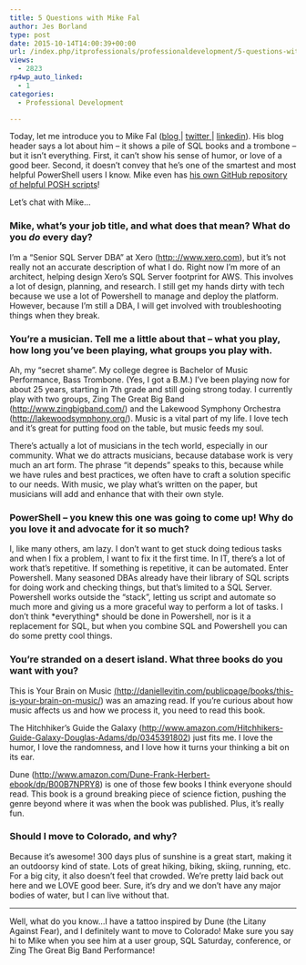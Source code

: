 ```yaml
---
title: 5 Questions with Mike Fal
author: Jes Borland
type: post
date: 2015-10-14T14:00:39+00:00
url: /index.php/itprofessionals/professionaldevelopment/5-questions-with-mike-fal/
views:
  - 2823
rp4wp_auto_linked:
  - 1
categories:
  - Professional Development

---
```

Today, let me introduce you to Mike Fal (<a href="http://www.mikefal.net/" target="_blank">blog </a>| <a href="https://twitter.com/Mike_Fal" target="_blank">twitter </a>| <a href="https://www.linkedin.com/pub/michael-fal/13/b70/b97" target="_blank">linkedin</a>). His blog header says a lot about him &#8211; it shows a pile of SQL books and a trombone &#8211; but it isn&#8217;t everything. First, it can&#8217;t show his sense of humor, or love of a good beer. Second, it doesn&#8217;t convey that he&#8217;s one of the smartest and most helpful PowerShell users I know. Mike even has <a href="https://github.com/mikefal" target="_blank">his own GitHub repository of helpful POSH scripts</a>!

Let&#8217;s chat with Mike&#8230;

### Mike, what&#8217;s your job title, and what does that mean? What do you _do_ every day?

I&#8217;m a &#8220;Senior SQL Server DBA&#8221; at Xero (<a href="http:://www.xero.com" target="_blank">http:://www.xero.com</a>), but it&#8217;s not really not an accurate description of what I do. Right now I&#8217;m more of an architect, helping design Xero&#8217;s SQL Server footprint for AWS. This involves a lot of design, planning, and research. I still get my hands dirty with tech because we use a lot of Powershell to manage and deploy the platform. However, because I&#8217;m still a DBA, I will get involved with troubleshooting things when they break.

### You&#8217;re a musician. Tell me a little about that &#8211; what you play, how long you&#8217;ve been playing, what groups you play with.

Ah, my &#8220;secret shame&#8221;. My college degree is Bachelor of Music Performance, Bass Trombone. (Yes, I got a B.M.) I&#8217;ve been playing now for about 25 years, starting in 7th grade and still going strong today. I currently play with two groups, Zing The Great Big Band (<a href="http://www.zingbigband.com/" target="_blank">http://www.zingbigband.com/</a>) and the Lakewood Symphony Orchestra (<a href="http://lakewoodsymphony.org/" target="_blank">http://lakewoodsymphony.org/</a>). Music is a vital part of my life. I love tech and it&#8217;s great for putting food on the table, but music feeds my soul.

There&#8217;s actually a lot of musicians in the tech world, especially in our community. What we do attracts musicians, because database work is very much an art form. The phrase &#8220;it depends&#8221; speaks to this, because while we have rules and best practices, we often have to craft a solution specific to our needs. With music, we play what&#8217;s written on the paper, but musicians will add and enhance that with their own style.

### PowerShell &#8211; you knew this one was going to come up! Why do you love it and advocate for it so much?

I, like many others, am lazy. I don&#8217;t want to get stuck doing tedious tasks and when I fix a problem, I want to fix it the first time. In IT, there&#8217;s a lot of work that&#8217;s repetitive. If something is repetitive, it can be automated. Enter Powershell. Many seasoned DBAs already have their library of SQL scripts for doing work and checking things, but that&#8217;s limited to a SQL Server. Powershell works outside the &#8220;stack&#8221;, letting us script and automate so much more and giving us a more graceful way to perform a lot of tasks. I don&#8217;t think \*everything\* should be done in Powershell, nor is it a replacement for SQL, but when you combine SQL and Powershell you can do some pretty cool things.

### You&#8217;re stranded on a desert island. What three books do you want with you?

This is Your Brain on Music <a href="//daniellevitin.com/publicpage/books/this-is-your-brain-on-music/" target="_blank">(http://daniellevitin.com/publicpage/books/this-is-your-brain-on-music/</a>) was an amazing read. If you&#8217;re curious about how music affects us and how we process it, you need to read this book.

The Hitchhiker&#8217;s Guide the Galaxy (<a href="http://www.amazon.com/Hitchhikers-Guide-Galaxy-Douglas-Adams/dp/0345391802" target="_blank">http://www.amazon.com/Hitchhikers-Guide-Galaxy-Douglas-Adams/dp/0345391802</a>) just fits me. I love the humor, I love the randomness, and I love how it turns your thinking a bit on its ear.

Dune (<a href="http://www.amazon.com/Dune-Frank-Herbert-ebook/dp/B00B7NPRY8" target="_blank">http://www.amazon.com/Dune-Frank-Herbert-ebook/dp/B00B7NPRY8</a>) is one of those few books I think everyone should read. This book is a ground breaking piece of science fiction, pushing the genre beyond where it was when the book was published. Plus, it&#8217;s really fun.

### Should I move to Colorado, and why?

Because it&#8217;s awesome! 300 days plus of sunshine is a great start, making it an outdoorsy kind of state. Lots of great hiking, biking, skiing, running, etc. For a big city, it also doesn&#8217;t feel that crowded. We&#8217;re pretty laid back out here and we LOVE good beer. Sure, it&#8217;s dry and we don&#8217;t have any major bodies of water, but I can live without that.

* * *

Well, what do you know&#8230;I have a tattoo inspired by Dune (the Litany Against Fear), and I definitely want to move to Colorado! Make sure you say hi to Mike when you see him at a user group, SQL Saturday, conference, or Zing The Great Big Band Performance!